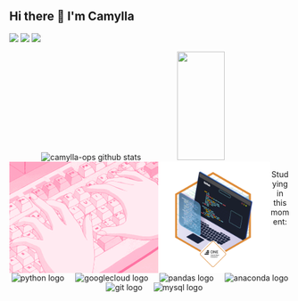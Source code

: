 ## Hi there 👋 I'm Camylla



<div> 

<a href="https://www.instagram.com/camylla.ops/" target="_blank"><img src="https://img.shields.io/badge/-Instagram-%23E4405F?style=for-the-badge&logo=instagram&logoColor=white" target="_blank"></a>
  <a href = "mailto:camylla.oliveiraps@gmail.com"><img src="https://img.shields.io/badge/-Gmail-%23333?style=for-the-badge&logo=gmail&logoColor=white" target="_blank"></a>
  <a href="https://www.linkedin.com/in/camylla-ops/" target="_blank"><img src="https://img.shields.io/badge/-LinkedIn-%230077B5?style=for-the-badge&logo=linkedin&logoColor=white" target="_blank"></a> 
  
</div>

<div align="center">  
  <img width="49%" height="195px" src="https://github-readme-stats.vercel.app/api?username=camylla-ops&show_icons=true&count_private=true&hide_border=true&title_color=ff91a4&icon_color=ff91a4&text_color=c9d1d9&bg_color=0d1117" alt=" camylla-ops github stats" /> 
  <img width="41%" height="195px" src="https://github-readme-stats.vercel.app/api/top-langs/?username=camylla-ops&layout=compact&hide_border=true&title_color=ff91a4&text_color=ff91a4&bg_color=0d1117" />
</div>

 <img align="left" height="200" alt="coding-time" src="♡ cola's pink gif blog ♡.gif">
 <img align="left" height="200" alt="coding-time" src="igm.png">

 
<div align="center"> 
 
  Studying in this moment: 
<div align="center">
  <img src="https://cdn.jsdelivr.net/gh/devicons/devicon/icons/python/python-original.svg" height="40" alt="python logo"  />
  <img width="12" />
  <img src="https://cdn.jsdelivr.net/gh/devicons/devicon/icons/googlecloud/googlecloud-original.svg" height="40" alt="googlecloud logo"  />
  <img width="12" />
  <img src="https://cdn.jsdelivr.net/gh/devicons/devicon/icons/pandas/pandas-original.svg" height="40" alt="pandas logo"  />
  <img width="12" />
  <img src="https://cdn.jsdelivr.net/gh/devicons/devicon/icons/anaconda/anaconda-original.svg" height="40" alt="anaconda logo"  />
  <img width="12" />
  <img src="https://cdn.jsdelivr.net/gh/devicons/devicon/icons/git/git-original.svg" height="40" alt="git logo"  />
  <img width="12" />
  <img src="https://cdn.jsdelivr.net/gh/devicons/devicon/icons/mysql/mysql-original.svg" height="40" alt="mysql logo"  />
</div>






